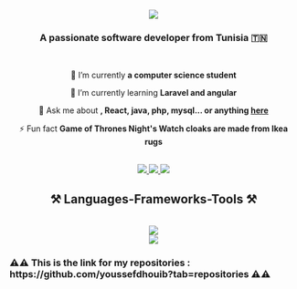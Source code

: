 
<h1 align="center">
    <img src="https://readme-typing-svg.herokuapp.com/?font=Righteous&size=35&center=true&vCenter=true&width=500&height=70&duration=4000&lines=Hi+There!+👋;+I'm+YoussefDhouib!;" />
</h1>

<h3 align="center">A passionate software developer from Tunisia 🇹🇳</h3>

<br/>

<div align="center">
 
 🔭 I’m currently **a computer science student**
 
 🌱 I’m currently learning **Laravel and angular**

💬 Ask me about **, React, java, php, mysql... or anything [here](https://github.com/youssefdhouib/-youssefdhouib/issues)**

⚡ Fun fact **Game of Thrones Night's Watch cloaks are made from Ikea rugs**

 </div>
 <br>
<div align="center"> 
  <a href="mailto:dhouibyoussef222@gmail.com">
    <img src="https://img.shields.io/badge/Gmail-333333?style=for-the-badge&logo=gmail&logoColor=red" />
  </a>
  <a href="http://linkedin.com/in/youssef-dhouib-yd2003" target="_blank">
    <img src="https://img.shields.io/badge/LinkedIn-0077B5?style=for-the-badge&logo=linkedin&logoColor=white" target="_blank" />
  </a>
  <a href="https://github.com/youssefdhouib?tab=repositories" target="_blank">
     <img src="https://img.shields.io/badge/Portfolio-FF5722?style=for-the-badge&logo=todoist&logoColor=white" target="_blank" /> <!-- sqlite, safari, google-chrome are other good icon options -->
  </a>
</div>


 
<h2 align="center">⚒️ Languages-Frameworks-Tools ⚒️</h2>
<br/>
<div align="center">
    <img src="https://skillicons.dev/icons?i=react,bootstrap,mui,html,css,vscode,github,figma,tailwind,git" /><br>
    <img src="https://skillicons.dev/icons?i=nodejs,python,javascript,mongodb,c,java,mysql,php,angular,laravel" /><br>
</div>
<h3>⚠️⚠️ This is the link for my repositories : https://github.com/youssefdhouib?tab=repositories ⚠️⚠️</h3>
<br/>




